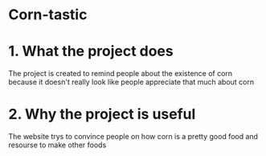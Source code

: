 # Corn-tastic
# 1. What the project does
The project is created to remind people about the existence of corn because it doesn't really look like people appreciate that much about corn
# 2. Why the project is useful
The website trys to convince people on how corn is a pretty good food and resourse to make other foods
